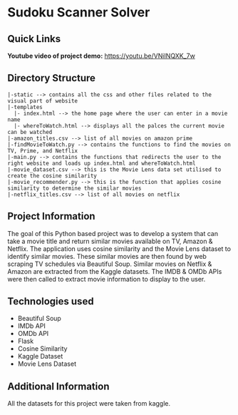 # Sudoku Scanner Solver

## Quick Links

**Youtube video of project demo:** https://youtu.be/VNiINQXK_7w 

## Directory Structure
```
|-static --> contains all the css and other files related to the visual part of website 
|-templates
  |- index.html --> the home page where the user can enter in a movie name 
  |- whereToWatch.html --> displays all the palces the current movie can be watched 
|-amazon_titles.csv --> list of all movies on amazon prime
|-findMovieToWatch.py --> contains the functions to find the movies on TV, Prime, and Netflix
|-main.py --> contains the functions that redirects the user to the right website and loads up index.html and whereToWatch.html
|-movie_dataset.csv --> this is the Movie Lens data set utilised to create the cosine similarity 
|-movie_recommender.py --> this is the function that applies cosine similarity to determine the similar movies
|-netflix_titles.csv --> list of all movies on netflix
```
## Project Information

The goal of this Python based project was to develop a system that can take a movie title and return similar movies available on TV, Amazon & Netflix. The application uses cosine similarity and the Movie Lens dataset to identify similar movies. These similar movies are then found by web scraping TV schedules via Beautiful Soup. Similar movies on Netflix & Amazon are extracted from the Kaggle datasets. The IMDB & OMDb APIs were then called to extract movie information to display to the user. 

## Technologies used
<ul>
  <li> Beautiful Soup
  <li> IMDb API
  <li> OMDb API
  <li> Flask 
  <li> Cosine Similarity
  <li> Kaggle Dataset
  <li> Movie Lens Dataset
  
</ul>
    

## Additional Information
All the datasets for this project were taken from kaggle.
